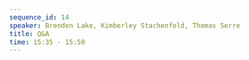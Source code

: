 ```yaml
---
sequence_id: 14
speaker: Brenden Lake, Kimberley Stachenfeld, Thomas Serre
title: Q&A
time: 15:35 - 15:50
---
```

